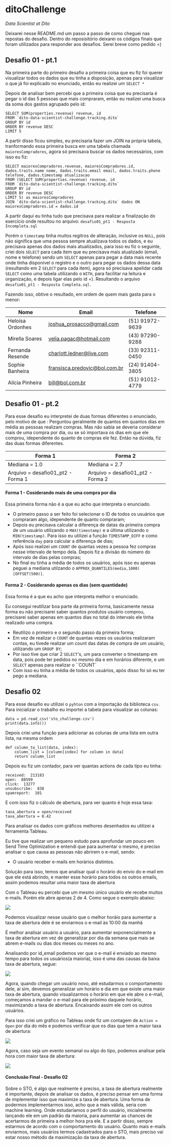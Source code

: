 # ditoChallenge
<i>Data Scientist at Dito</i>

Deixarei nesse README.md um passo a passo de como cheguei nas repostas do desafio. Dentro do reposisitório deixarei os códigos finais que foram utilizados para responder aos desafios. Serei breve como pedido =)

## Desafio 01 - pt.1
Na primeira parte do primeiro desafio a primeira coisa que eu fiz foi querer visualizar todos os dados que eu tinha a disposição, apenas para visualizar o que já foi explicado no enunciado, então eu realizei um ``SELECT *``

Depois de analisar bem percebi que a primeira coisa que eu precisaria é pegar o id das 5 pessoas que mais compraram, então eu realizei uma busca da soma dos gastos agrupado pelo id:

```
SELECT SUM(properties.revenue) revenue, id
FROM `dito-data-scientist-challenge.tracking.dito`
GROUP BY id
ORDER BY revenue DESC
LIMIT 5
```
A partir disso ficou simples, eu precisaria fazer um JOIN na própria tabela, tranformando essa primeira busca em uma tabela chamada ``maioresCompradores``, agora só precisava buscar os dados necessários, com isso eu fiz:

```
SELECT maioresCompradores.revenue, maioresCompradores.id, dados.traits.name nome, dados.traits.email email, dados.traits.phone telefone, dados.timestamp atualizacao
FROM (SELECT SUM(properties.revenue) revenue, id
FROM `dito-data-scientist-challenge.tracking.dito`
GROUP BY id
ORDER BY revenue DESC
LIMIT 5) as maioresCompradores
JOIN `dito-data-scientist-challenge.tracking.dito` dados ON maioresCompradores.id = dados.id
```
A partir daqui eu tinha tudo que precisava para realizar a finalização do exercício onde resultou no arquivo: ``desafio01_pt1 - Resposta Incompleta.sql``

Porém o ``timestamp`` tinha muitos regitros de alteração, inclusive os ``NULL``, pois não significa que uma pessoa sempre atualizava todos os dados, e eu precisava apenas dos dados mais atualizados, para isso eu fiz o seguinte, criei dois ``SELECT`` para cada item que eu precisava mais atualizado (email, nome e telefone) sendo um ``SELECT`` apenas para pegar a data mais recente onde tinha disponível o registro e o outro para pegar os dados dessa data (resultando em 2 ``SELECT`` para cada item), agora só precisava apelidar cada ``SELECT`` como uma tabela utilizando o ``WITH``, para facilitar na leitura e organização, e depois ligar elas pelo id =). 
Resultando o arquivo ``desafio01_pt1 - Resposta Completa.sql``.

Fazendo isso, obtive o resultado, em ordem de quem mais gasta para o menor:

|Nome|Email|Telefone|
|----|-----|--------|
|Heloísa Ordonhes|joshua_prosacco@gmail.com|(51) 91972-9639|
|Mirella Soares|velia.pagac@hotmail.com|(43) 97290-9288|
|Fernanda Resende|charlott.ledner@live.com|(33) 92311-0450|
|Sophie Banheira|fransisca.predovic@bol.com.br|(24) 91404-3805|
|Alícia Pinheira|bill@bol.com.br|(51) 91012-4779|
## Desafio 01 - pt.2
Para esse desafio eu interpretei de duas formas diferentes o enunciado, pelo motivo de que : Perguntou geralmente de quantos em quantos dias em média as pessoas realizam compras. Mas não sabia se deveria considerar mais de uma compra por dia, ou se só importava os dias em que ele comprou, idependente do quanto de compras ele fez. Então na dúvida, fiz das duas formas diferentes.

|Forma 1|Forma 2|
|-------|-------|
|Mediana = 1.0|Mediana = 2.7
|Arquivo = desafio01_pt2 - Forma 1|Arquivo = desafio01_pt2 - Forma 2
#### Forma 1 - Cosiderando mais de uma compra por dia
Essa primeira forma não é a que eu acho que interpreta o enunciado.

- O primeiro passo a ser feito foi selecionar o ID de todos os usuários que compraram algo, idependente de quanto compraram;
- Depois eu precisava calcular a diferença de datas da primeira compra de um usuário utilizando o ``MAX(timestamp)`` e a última utilizando o ``MIN(timestamp)``. Para isso eu utilizei a função ``TIMESTAMP_DIFF`` e como referência ``day`` para calcular a diferença de dias;
- Após isso realizei um ``COUNT`` de quantas vezes a pessoa fez compras nesse intervalo de tempo dela. Depois fiz a divisão do número do intervalo de dias pelas compras;
- No final eu tinha a média de todos os usuários, após isso eu apenas peguei a mediana utilzando o ``APPROX_QUANTILES(media,1000)[OFFSET(500)]``.

#### Forma 2 - Cosiderando apenas os dias (sem quantidade)

Essa forma é a que eu acho que interpreta melhor o enunciado.

Eu consegui reutilizar boa parte da primeira forma, basicamente nessa forma eu não precisarei saber quantos produtos  usuário comprou, precisarei saber apenas em quantos dias no total do intervalo ele tinha realizado uma compra.

- Reutilizo o primeiro e o segundo passo da primeira forma;
- Em vez de realizar o ```COUNT``` de quantas vezes os usuários realizaram contas, eu tivede realizar um count das datas de compra de um usuário, utilizando um ``GROUP BY``;
- Por isso tive que criar 2 ``SELECT``'s, um para converter o timestamp em data, pois pode ter pedidos no mesmo dia e em horários diferente, e um ``SELECT`` apenas para realizar o ``COUNT`
- Com isso eu tinha a média de todos os usuários, após disso foi só eu ter pego a mediana.

## Desafio 02 

Para esse desafio eu utilizei o ``pyhton`` com a importação da biblioteca ``csv``.
Para inicializar o trabalho eu importei a tabela para visualizar as colunas:
```
data = pd.read_csv('sto_challenge.csv')
print(data.info())
```
Depois criei uma função para adicionar as colunas de uma lista em outra lista, na mesma ordem

```
def column_to_list(data, index):
    column_list = [column[index] for column in data]
    return column_list
```
Depois eu fiz um contador, para ver quantas actions de cada tipo eu tinha:
 
```
received:  213183
open:  88599
click:  13277
unsubscribe:  838
spamreport:  101
```
 
 E com isso fiz o cálculo de abertura, para ver quanto é hoje essa taxa:
```
taxa_abertura = open/received
taxa_abertura = 0.42
```
Para analisar os dados com gráficos melhores desenhados eu utilizei a ferramenta Tableau.

Eu tive que realizar um pequeno estudo para aprofundar um pouco em Send Time Optimization e entendi que para aumentar o mesmo, 
é preciso analisar o que causa as pessoas não abrirem o e-mail, sendo:

- O usuário receber e-mails em horários distintos.

Solução para isso, temos que analisar qual o horário do envio do e-mail em que ele está abrindo, e manter esse horário para todos os outros
emails, assim podemos resultar uma maior taxa de abertura

Com o Tableau eu percebi que um mesmo único usuário ele recebe muitos e-mails.
Porém ele abre apenas 2 de 4. Como segue o exemplo abaixo:

![](./Imagens/usuárioExemplo.PNG)

Podemos visualizar nesse usuário que o melhor horáio para aumentar a taxa de abertura dele é se
enviarmos o e-mail às 10:00 da manhã

É melhor analisar usuário a usuário, para aumentar exponencialmente a taxa de abertura em vez de
generalizar por dia da semana que mais se abrem e-mails ou dias dos meses ou meses no ano.

Analisando por id_email podemos ver que o e-mail é enviado ao mesmo tempo para todos os usuários(a maioria),
isso é uma das causas da baixa taxa de abertura, segue:

![](./Imagens/emailExemplo.PNG)

Agora, quando chegar um usuário novo, até estudarmos o comportamento dele, aí sim, devemos generalizar um horário e dia em que existe uma maior taxa de abertura,
quando visualizarmos o horário em que ele abre o e-mail, começamos a mandar o e-mail para ele
próximo daquele horário, maximizando a taxa de abertura. Encaixando assim ele com os outros 
usuários.

Para isso criei um gráfico no Tableau onde fiz um contagem de ``Action = Open`` por dia do mês e podemos
verificar que os dias que tem a maior taxa de abertura:

![](./Imagens/diasMaiorTaxa.PNG)

Agora, caso seja um evento semanal ou algo do tipo, podemos analisar pela hora com maior taxa
de abertura:

![](./Imagens/horasMaiorTaxa.PNG)

#### Conclusão Final - Desafio 02

Sobre o STO, é algo que realmente é preciso, a taxa de abertura realmente é importante, depois de analisar os dados,
é preciso pensar em uma forma de implementar isso que maximize a taxa de abertura. Uma forma de podermos implementarmos isso, acho que a mais válida, seria com machine learning.
Onde estudaríamos o perfil do usuário, inicialmente lançando ele em um padrão da maioria, para aumentar as chances de acertarmos 
de primeira a melhor hora pra ele. E a partir disso, sempre estarmos de acordo com o comportamento do usuário.
Quanto mais e-mails enviarmos, mais usuários termos cadastrados para o STO, mais preciso vai estar nosso método
da maximização da taxa de abertura.
